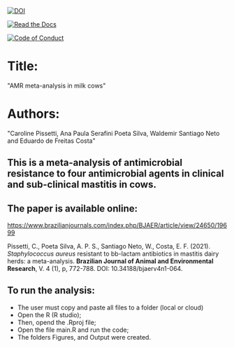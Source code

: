 [![DOI](https://zenodo.org/badge/DOI/10.34188/bjaerv4n1-064.svg)](https://www.brazilianjournals.com/index.php/BJAER/article/view/24650/19699)

[![Read the Docs](https://readthedocs.org/projects/yt2mp3/badge/?version=latest)](https://yt2mp3.readthedocs.io/en/latest/?badge=latest)
<!-- [![Read the Docs](https://readthedocs.org/projects/docs/badge/?version=latest)](https://docs.readthedocs.io/en/latest/?badge=latest) -->
[![Code of Conduct](https://img.shields.io/badge/code%20of-conduct-ff69b4.svg?style=flat)](https://github.com/tterb/hyde/blob/master/docs/CODE_OF_CONDUCT.md)  




# Title: 
"AMR meta-analysis in milk cows"
# Authors: 
"Caroline Pissetti, Ana Paula Serafini Poeta Silva, Waldemir Santiago Neto and Eduardo de Freitas Costa"


## This is a meta-analysis of antimicrobial resistance to four antimicrobial agents in clinical and sub-clinical mastitis in cows.

## The paper is available online:

https://www.brazilianjournals.com/index.php/BJAER/article/view/24650/19699

Pissetti, C., Poeta Silva, A. P. S., Santiago Neto, W., Costa, E. F. (2021). *Staphylococcus aureus* resistant to bb-lactam antibiotics in mastitis dairy herds: a meta-analysis. **Brazilian Journal of Animal and Environmental Research**, V. 4 (1), p, 772-788. DOI: 10.34188/bjaerv4n1-064.


## To run the analysis: 
 + The user must copy and paste all files to a folder (local or cloud)
 + Open the R (R studio); 
 + Then, opend the .Rproj file;
 + Open the file main.R and run the code;
 + The folders Figures, and Output were created.
